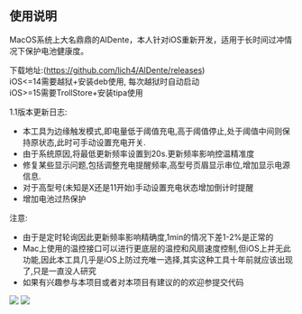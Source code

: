 ## 使用说明

MacOS系统上大名鼎鼎的AlDente，本人针对iOS重新开发，适用于长时间过冲情况下保护电池健康度。  

下载地址:(https://github.com/lich4/AlDente/releases)  
iOS<=14需要越狱+安装deb使用, 每次越狱时自动启动   
iOS>=15需要TrollStore+安装tipa使用    

1.1版本更新日志:
* 本工具为边缘触发模式,即电量低于阈值充电,高于阈值停止,处于阈值中间则保持原状态,此时可手动设置充电开关.
* 由于系统原因,将最低更新频率设置到20s.更新频率影响控温精准度
* 修复某些显示问题,包括调整充电提醒频率,高型号页眉显示串位,增加显示电源信息.
* 对于高型号(未知是X还是11开始)手动设置充电状态增加倒计时提醒
* 增加电池过热保护

注意:
* 由于是定时轮询因此更新频率影响精确度,1min的情况下差1-2%是正常的
* Mac上使用的温控接口可以进行更底层的温控和风扇速度控制,但iOS上并无此功能,因此本工具几乎是iOS上防过充唯一选择,其实这种工具十年前就应该出现了,只是一直没人研究
* 如果有兴趣参与本项目或者对本项目有建议的的欢迎参提交代码

![](https://raw.githubusercontent.com/lich4/AlDente/main/snapshot.png)
![](https://raw.githubusercontent.com/lich4/AlDente/main/snapshot1.png)
